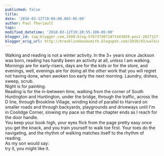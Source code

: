 ```yaml
---
published: false
title: 
date: '2010-03-12T19:00:00.003-05:00'
author: Paul Theriault
tags: 
modified_datetime: '2010-03-12T19:28:55.100-05:00'
blogger_id: tag:blogger.com,1999:blog-5767374071871443859.post-2027127150222256647
blogger_orig_url: http://brooklinebooksmith.blogspot.com/2010/03/walking-and-reading-is-not-winter.html
---
```


Walking and reading is not a winter activity. In the 3+ years since Jackson was born, reading has hardly been an activity at all, <em>unless</em> I am walking. Mornings are for early-risers, days are for the kids or for the store, and evenings, well, evenings are for doing all the <em>other</em> work that you will regret not having done, when awoken too early the next morning. Laundry, dishes, sweep, scrub. <br />Night is for painting. <br />Reading is for the in-between time, walking from the corner of South Huntington and Huntington, under the bridge, through the traffic, across the D line, through Brookline Village, winding kind of parallel to Harvard on smaller roads and through backyards, playgrounds and driveways until I'm in Coolidge Corner, slowing my pace so that the chapter ends as I reach for the door handle. <br />You keep your book high, your eyes flick from the page pretty easy once you get the knack, and you train yourself to walk toe first. Your toes do the navigating, and the rhythm of walking matches itself to the rhythm of reading. <br />As my son would say: <br />try it, you might like it.